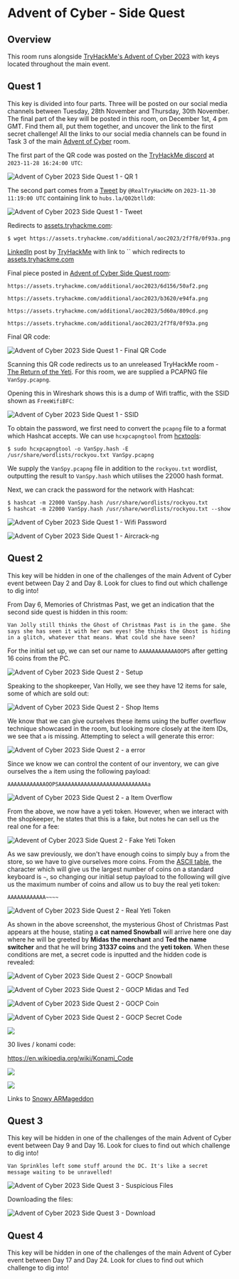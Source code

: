 # Advent of Cyber - Side Quest

## Overview

This room runs alongside [TryHackMe's Advent of Cyber 2023](https://tryhackme.com/room/adventofcyber2023) with keys located throughout the main event. 

## Quest 1

This key is divided into four parts. Three will be posted on our social media channels between Tuesday, 28th November and Thursday, 30th November. The final part of the key will be posted in this room, on December 1st, 4 pm GMT. Find them all, put them together, and uncover the link to the first secret challenge! All the links to our social media channels can be found in Task 3 of the main [Advent of Cyber](https://tryhackme.com/room/adventofcyber2023) room.

The first part of the QR code was posted on the [TryHackMe discord](https://discord.com/channels/521382216299839518/1176552309707264041/1179095411420577943) at `2023-11-28 16:24:00 UTC`:

![Advent of Cyber 2023 Side Quest 1 - QR 1](/images/aoc2023sq1_discord.png)

The second part comes from a [Tweet](https://twitter.com/RealTryHackMe/status/1730184898365767880) by `@RealTryHackMe` on `2023-11-30 11:19:00 UTC` containing link to `hubs.la/Q02btlld0`:

![Advent of Cyber 2023 Side Quest 1 - Tweet](/images/aoc2023sq1_tweet.png)

Redirects to [assets.tryhackme.com](https://assets.tryhackme.com/additional/aoc2023/2f7f8/0f93a.png):

```console
$ wget https://assets.tryhackme.com/additional/aoc2023/2f7f8/0f93a.png
```

[LinkedIn]() post by [TryHackMe]() with link to `` which redirects to [assets.tryhackme.com](https://assets.tryhackme.com/additional/aoc2023/5d60a/809cd.png)


Final piece posted in [Advent of Cyber Side Quest room](https://tryhackme.com/room/adventofcyber23sidequest):

```
https://assets.tryhackme.com/additional/aoc2023/6d156/50af2.png

https://assets.tryhackme.com/additional/aoc2023/b3620/e94fa.png

https://assets.tryhackme.com/additional/aoc2023/5d60a/809cd.png

https://assets.tryhackme.com/additional/aoc2023/2f7f8/0f93a.png

```

Final QR code:

![Advent of Cyber 2023 Side Quest 1 - Final QR Code](/images/aoc2023sq1_final_qr.png)

Scanning this QR code redirects us to an unreleased TryHackMe room - [The Return of the Yeti](https://tryhackme.com/jr/adv3nt0fdbopsjcap). For this room, we are supplied a PCAPNG file `VanSpy.pcapng`.

Opening this in Wireshark shows this is a dump of Wifi traffic, with the SSID shown as `FreeWifiBFC`:

![Advent of Cyber 2023 Side Quest 1 - SSID](/images/aoc2023sq1_ssid.png)

To obtain the password, we first need to convert the `pcapng` file to a format which Hashcat accepts. We can use `hcxpcapngtool` from [hcxtools](https://github.com/ZerBea/hcxtools):

```console
$ sudo hcxpcapngtool -o VanSpy.hash -E /usr/share/wordlists/rockyou.txt VanSpy.pcapng
```

We supply the `VanSpy.pcapng` file in addition to the `rockyou.txt` wordlist, outputting the result to `VanSpy.hash` which utilises the 22000 hash format.

Next, we can crack the password for the network with Hashcat:

```console
$ hashcat -m 22000 VanSpy.hash /usr/share/wordlists/rockyou.txt
$ hashcat -m 22000 VanSpy.hash /usr/share/wordlists/rockyou.txt --show
```

![Advent of Cyber 2023 Side Quest 1 - Wifi Password](/images/aoc2023sq1_wifi_password.png)

![Advent of Cyber 2023 Side Quest 1 - Aircrack-ng](/images/aoc2023sq1_aircrack.png)

## Quest 2

This key will be hidden in one of the challenges of the main Advent of Cyber event between Day 2 and Day 8. Look for clues to find out which challenge to dig into!

From Day 6, Memories of Christmas Past, we get an indication that the second side quest is hidden in this room:

```
Van Jolly still thinks the Ghost of Christmas Past is in the game. She says she has seen it with her own eyes! She thinks the Ghost is hiding in a glitch, whatever that means. What could she have seen?
```

For the initial set up, we can set our name to `AAAAAAAAAAAAOOPS` after getting 16 coins from the PC.

![Advent of Cyber 2023 Side Quest 2 - Setup](/images/aoc2023sq2_setup.png)

Speaking to the shopkeeper, Van Holly, we see they have 12 items for sale, some of which are sold out:

![Advent of Cyber 2023 Side Quest 2 - Shop Items](/images/aoc2023sq2_shop_items.png)

We know that we can give ourselves these items using the buffer overflow technique showcased in the room, but looking more closely at the item IDs, we see that `a` is missing. Attempting to select `a` will generate this error:

![Advent of Cyber 2023 Side Quest 2 - a error](/images/aoc2023sq2_a_error.png)

Since we know we can control the content of our inventory, we can give ourselves the `a` item using the following payload:

```
AAAAAAAAAAAAOOPSAAAAAAAAAAAAAAAAAAAAAAAAAAAAa
```

![Advent of Cyber 2023 Side Quest 2 - a Item Overflow](/images/aoc2023sq2_a_item_overflow.png)

From the above, we now have a yeti token. However, when we interact with the shopkeeper, he states that this is a fake, but notes he can sell us the real one for a fee:

![Adevent of Cyber 2023 Side Quest 2 - Fake Yeti Token](/images/aoc2023sq2_fake_yeti_token.png)

As we saw previously, we don't have enough coins to simply buy `a` from the store, so we have to give ourselves more coins. From the [ASCII table](https://www.asciitable.com/), the character which will give us the largest number of coins on a standard keyboard is `~`, so changing our initial setup payload to the following will give us the maximum number of coins and allow us to buy the real yeti token:

```
AAAAAAAAAAAA~~~~
```

![Advent of Cyber 2023 Side Quest 2 - Real Yeti Token](/images/aoc2023sq2_real_yeti_token.png)

As shown in the above screenshot, the mysterious Ghost of Christmas Past appears at the house, stating a **cat named Snowball** will arrive here one day where he will be greeted by **Midas the merchant** and **Ted the name switcher** and that he will bring **31337 coins** and the **yeti token**. When these conditions are met, a secret code is inputted and the hidden code is revealed:

![Advent of Cyber 2023 Side Quest 2 - GOCP Snowball](/images/aoc2023sq2_gocp_snowball.png)

![Advent of Cyber 2023 Side Quest 2 - GOCP Midas and Ted](/images/aoc2023sq2_gocp_midas_ted.png)

![Advent of Cyber 2023 Side Quest 2 - GOCP Coin](/images/aoc2023sq2_gocp_coin.png)

![Advent of Cyber 2023 Side Quest 2 - GOCP Secret Code](/images/aoc2023sq2_gocp_secret_code.png)



![](Pasted%20image%2020231219140946.png)

30 lives / konami code:

https://en.wikipedia.org/wiki/Konami_Code

![](Pasted%20image%2020231219141941.png)

![](Pasted%20image%2020231219142103.png)

Links to [Snowy ARMageddon](https://tryhackme.com/room/armageddon2r)

## Quest 3

This key will be hidden in one of the challenges of the main Advent of Cyber event between Day 9 and Day 16. Look for clues to find out which challenge to dig into!

```
Van Sprinkles left some stuff around the DC. It's like a secret message waiting to be unravelled!
```

![Advent of Cyber 2023 Side Quest 3 - Suspicious Files](/images/aoc2023sq3_suspicious_files.png)


Downloading the files:

![Advent of Cyber 2023 Side Quest 3 - Download](/images/aoc2023sq3_download.png)

## Quest 4

This key will be hidden in one of the challenges of the main Advent of Cyber event between Day 17 and Day 24. Look for clues to find out which challenge to dig into!

```

```